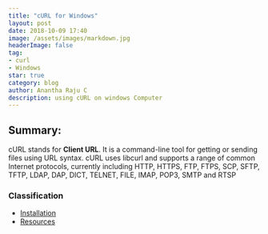 ```yaml
---
title: "cURL for Windows"
layout: post
date: 2018-10-09 17:40
image: /assets/images/markdown.jpg
headerImage: false
tag:
- curl
- Windows
star: true
category: blog
author: Anantha Raju C
description: using cURL on windows Computer
---
```


## Summary:

cURL stands for **Client URL**. It is a command-line tool for getting or sending files using URL syntax. cURL uses libcurl and supports a range of common Internet protocols, currently including HTTP, HTTPS, FTP, FTPS, SCP, SFTP, TFTP, LDAP, DAP, DICT, TELNET, FILE, IMAP, POP3, SMTP and RTSP

### Classification
- [Installation](#installation)
- [Resources](#resources)
